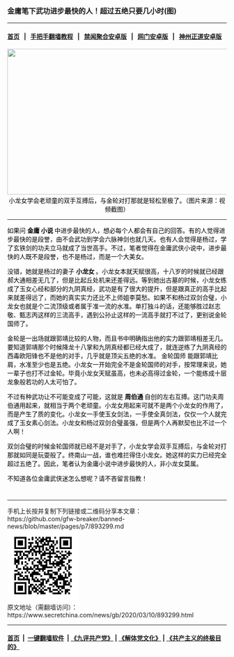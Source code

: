 ### 金庸笔下武功进步最快的人！超过五绝只要几小时(图)
------------------------

#### [首页](https://github.com/gfw-breaker/banned-news/blob/master/README.md) &nbsp;&nbsp;|&nbsp;&nbsp; [手把手翻墙教程](https://github.com/gfw-breaker/guides/wiki) &nbsp;&nbsp;|&nbsp;&nbsp; [禁闻聚合安卓版](https://github.com/gfw-breaker/bn-android) &nbsp;&nbsp;|&nbsp;&nbsp; [网门安卓版](https://github.com/oGate2/oGate) &nbsp;&nbsp;|&nbsp;&nbsp; [神州正道安卓版](https://github.com/SzzdOgate/update) 



<div class="article_right" style="fone-color:#000">
 <p style="text-align:center">
  <span style="color:#000000">
   <img alt="" src="http://img2.secretchina.com/pic/2019/3-13/p2380881a859569143-ss.jpg" style="height:335px; width:600px"/>
   <br>
    小龙女学会老顽童的双手互搏后，与金轮对打那就是轻松至极了。（图片来源：视频截图）
   </br>
  </span>
  <span id="hideid" name="hideid" style="color:red;display:none;">
   <span href="https://www.secretchina.com">
   </span>
  </span>
 </p>
 <div id="txt-mid1-t21-2017">
  

---


  </div>
 </div>
 <p>
  <span style="color:#000000">
   如果问
   <strong>
    <span href="https://www.secretchina.com/news/gb/tag/金庸" target="_blank">
     金庸
    </span>
    小说
   </strong>
   中进步最快的人，想必每个人都会有自己的回答。有的人觉得进步最快的是段誉，由不会武功到学会六脉神剑也就几天。也有人会觉得是杨过，学了玄铁剑的功夫立马就成了当世高手。不过，笔者觉得在金庸武侠小说中，进步最快的人既不是段誉，也不是杨过，而是一个大美女。
  </span>
  <span id="hideid" name="hideid" style="color:red;display:none;">
   <span href="https://www.secretchina.com">
   </span>
  </span>
 </p>
 <p>
  <span style="color:#000000">
   没错，她就是杨过的妻子
   <strong>
    <span href="https://www.secretchina.com/news/gb/tag/小龙女" target="_blank">
     小龙女
    </span>
   </strong>
   。小龙女本就天赋很高，十八岁的时候就已经跟郝大通相差无几了，但是比起丘处机来还差得远。等到她出古墓的时候，小龙女练成了玉女心经和部分的九阴真经，武功是有了很大的提升，但是跟真正的高手比起来就差得远了，而她的真实实力还比不上师姐李莫愁。如果不和杨过双剑合璧，小龙女也就是个二流顶级或者属于准一流的水准。单打独斗的话，还能够胜过赵志敬、甄志丙这样的三流高手，遇到公孙止这样的一流高手就打不过了，更别说金轮国师了。
  </span>
 </p>
 <p>
  <span style="color:#000000">
   金轮是一出场就跟郭靖比较的人物，而且书中明确指出他的实力跟郭靖相差无几。要知道郭靖那个时候降龙十八掌和九阴真经都已经大成了，就连逆练了九阴真经的西毒欧阳锋也不是他的对手，几乎就是顶尖五绝的水准。
   <span href="https://www.secretchina.com/news/gb/tag/金轮国师" target="_blank">
    金轮国师
   </span>
   能跟郭靖比肩，水准至少也是五绝。小龙女一开始完全不是金轮国师的对手，按常理来说，她一辈子也打不过金轮。毕竟小龙女天赋虽高，也未必高得过金轮，一个能练成十层龙象般若功的人太可怕了。
  </span>
 </p>
 <p>
  <span style="color:#000000">
   不过有种武功让不可能变成了可能，这就是
   <strong>
    <span href="https://www.secretchina.com/news/gb/tag/周伯通" target="_blank">
     周伯通
    </span>
   </strong>
   自创的左右互搏。这门功夫周伯通用起来，就相当于两个老顽童。小龙女用起来可就不是两个小龙女的作用了，而是产生了质的变化。小龙女一手使玉女剑法，一手使全真剑法，仅仅一个人就完成了玉女素心剑法。小龙女和杨过双剑合璧虽强，但是两个人再默契也比不过一个人啊！
  </span>
 </p>
 <p>
  <span style="color:#000000">
   双剑合璧的时候金轮国师就已经不是对手了，小龙女学会双手互搏后，与金轮对打那就如同是玩耍般了。终南山一战，谁也难拦得住小龙女。她这样的实力已经完全超过五绝了。因此，笔者认为金庸小说中进步最快的人，非小龙女莫属。
  </span>
 </p>
 <p>
  <span style="color:#000000">
   不知道各位金庸武侠迷怎么想呢？请不吝留言指教！
  </span>
  <center>
   <div>
    <div id="txt-mid2-t22-2017" style="display: block;  max-height: 351px;  overflow: hidden;">
     <div id="SC-21xxx">
     </div>
     <ins class="adsbygoogle" data-ad-client="ca-pub-1276641434651360" data-ad-format="auto" data-ad-slot="4301710469" data-full-width-responsive="true" style="display:block">
     </ins>
    </div>
   </div>
  </center>
  <div style="padding-top:12px;">
  </div>
 </p>
</div>

<hr/>
手机上长按并复制下列链接或二维码分享本文章：<br/>
https://github.com/gfw-breaker/banned-news/blob/master/pages/p7/893299.md <br/>
<a href='https://github.com/gfw-breaker/banned-news/blob/master/pages/p7/893299.md'><img src='https://github.com/gfw-breaker/banned-news/blob/master/pages/p7/893299.md.png'/></a> <br/>
原文地址（需翻墙访问）：https://www.secretchina.com/news/gb/2020/03/10/893299.html


------------------------
#### [首页](https://github.com/gfw-breaker/banned-news/blob/master/README.md) &nbsp;|&nbsp; [一键翻墙软件](https://github.com/gfw-breaker/nogfw/blob/master/README.md) &nbsp;| [《九评共产党》](https://github.com/gfw-breaker/9ping.md/blob/master/README.md#九评之一评共产党是什么) | [《解体党文化》](https://github.com/gfw-breaker/jtdwh.md/blob/master/README.md) | [《共产主义的终极目的》](https://github.com/gfw-breaker/gczydzjmd.md/blob/master/README.md)


<img src='http://gfw-breaker.win/banned-news/pages/p7/893299.md' width='0px' height='0px'/>